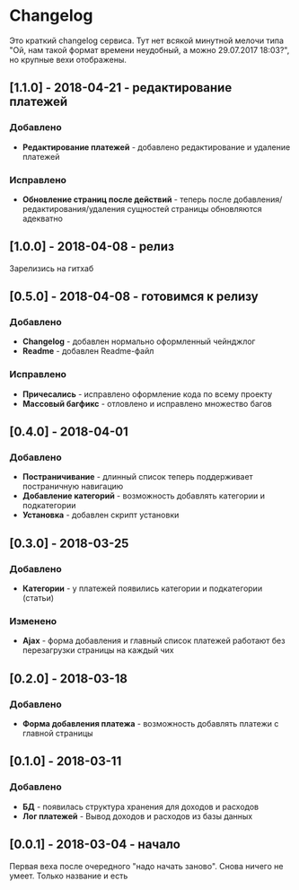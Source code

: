 # Changelog
Это краткий changelog сервиса. Тут нет всякой минутной мелочи типа "Ой, нам такой формат времени неудобный, а можно 29.07.2017 18:03?", но крупные вехи отображены.

## [1.1.0] - 2018-04-21 - редактирование платежей
### Добавлено
- **Редактирование платежей** - добавлено редактирование и удаление платежей
### Исправлено
- **Обновление страниц после действий** - теперь после добавления/редактирования/удаления сущностей страницы обновляются адекватно

## [1.0.0] - 2018-04-08 - релиз
Зарелизись на гитхаб

## [0.5.0] - 2018-04-08 - готовимся к релизу
### Добавлено
- **Changelog** - добавлен нормально оформленный чейнджлог
- **Readme** - добавлен Readme-файл
### Исправлено
- **Причесались** - исправлено оформление кода по всему проекту
- **Массовый багфикс** - отловлено и исправлено множество багов

## [0.4.0] - 2018-04-01
### Добавлено
- **Постраничивание** - длинный список теперь поддерживает постраничную навигацию
- **Добавление категорий** - возможность добавлять категории и подкатегории
- **Установка** - добавлен скрипт установки

## [0.3.0] - 2018-03-25
### Добавлено
- **Категории** - у платежей появились категории и подкатегории (статьи)
### Изменено
- **Ajax** - форма добавления и главный список платежей работают без перезагрузки страницы на каждый чих
 
## [0.2.0] - 2018-03-18
### Добавлено
- **Форма добавления платежа** - возможность добавлять платежи с главной страницы

## [0.1.0] - 2018-03-11
### Добавлено
- **БД** - появилась структура хранения для доходов и расходов
- **Лог платежей** - Вывод доходов и расходов из базы данных

## [0.0.1] - 2018-03-04 - начало
Первая веха после очередного "надо начать заново". Снова ничего не умеет. Только название и есть
